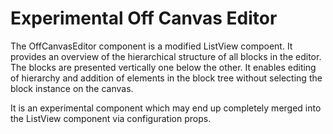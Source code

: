 # Experimental Off Canvas Editor

The OffCanvasEditor component is a modified ListView compoent. It provides an overview of the hierarchical structure of all blocks in the editor. The blocks are presented vertically one below the other. It enables editing of hierarchy and addition of elements in the block tree without selecting the block instance on the canvas.

It is an experimental component which may end up completely merged into the ListView component via configuration props.
